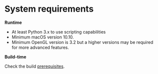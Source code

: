 # System requirements

**Runtime**

- At least Python 3.x to use scripting capabilities
- Minimum macOS version 10.10.
- Minimum OpenGL version is 3.2 but a higher versions may be required for more advanced features.

**Build-time**

Check the build [prerequisites](../building/build.md#prerequisites).
